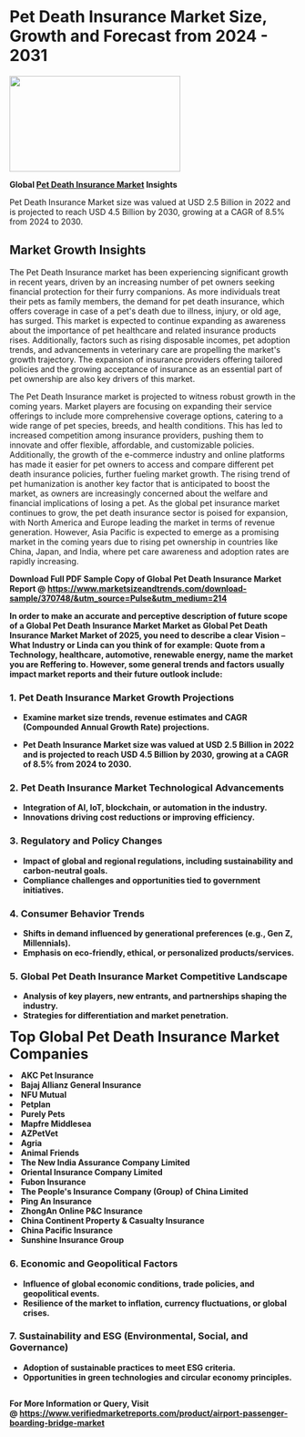 <H1>Pet Death Insurance Market Size, Growth and Forecast from 2024 - 2031</H1><img class="aligncenter size-medium wp-image-584254" src="https://thirdeyenews.in/wp-content/uploads/2024/09/Global-Market-Research-300x168.jpeg" alt="" width="300" height="168" /><p><strong>Global&nbsp;<a href="https://www.marketsizeandtrends.com/download-sample/370748/&amp;utm_source=Pulse&amp;utm_medium=214">Pet Death Insurance Market</a> Insights</strong></p><p>Pet Death Insurance Market size was valued at USD 2.5 Billion in 2022 and is projected to reach USD 4.5 Billion by 2030, growing at a CAGR of 8.5% from 2024 to 2030.</p><p><h2>Market Growth Insights</h2> <p>The Pet Death Insurance market has been experiencing significant growth in recent years, driven by an increasing number of pet owners seeking financial protection for their furry companions. As more individuals treat their pets as family members, the demand for pet death insurance, which offers coverage in case of a pet's death due to illness, injury, or old age, has surged. This market is expected to continue expanding as awareness about the importance of pet healthcare and related insurance products rises. Additionally, factors such as rising disposable incomes, pet adoption trends, and advancements in veterinary care are propelling the market's growth trajectory. The expansion of insurance providers offering tailored policies and the growing acceptance of insurance as an essential part of pet ownership are also key drivers of this market.</p> <p><strong></strong></p> <p>The Pet Death Insurance market is projected to witness robust growth in the coming years. Market players are focusing on expanding their service offerings to include more comprehensive coverage options, catering to a wide range of pet species, breeds, and health conditions. This has led to increased competition among insurance providers, pushing them to innovate and offer flexible, affordable, and customizable policies. Additionally, the growth of the e-commerce industry and online platforms has made it easier for pet owners to access and compare different pet death insurance policies, further fueling market growth. The rising trend of pet humanization is another key factor that is anticipated to boost the market, as owners are increasingly concerned about the welfare and financial implications of losing a pet. As the global pet insurance market continues to grow, the pet death insurance sector is poised for expansion, with North America and Europe leading the market in terms of revenue generation. However, Asia Pacific is expected to emerge as a promising market in the coming years due to rising pet ownership in countries like China, Japan, and India, where pet care awareness and adoption rates are rapidly increasing.</p> <p><strong></p><p><span class=""><strong>Download Full PDF Sample Copy of Global Pet Death Insurance Market Report</strong> @ <a href="https://www.marketsizeandtrends.com/download-sample/370748/&amp;utm_source=Pulse&amp;utm_medium=214" target="_blank">https://www.marketsizeandtrends.com/download-sample/370748/&amp;utm_source=Pulse&amp;utm_medium=214</a></span></p><p>In order to make an accurate and perceptive description of future scope of a Global&nbsp;Pet Death Insurance Market Market as Global&nbsp;Pet Death Insurance Market Market of 2025, you need to describe a clear Vision &ndash; What Industry or Linda can you think of for example: Quote from a Technology, healthcare, automotive, renewable energy, name the market you are Reffering to. However, some general trends and factors usually impact market reports and their future outlook include:</p><h3>1.&nbsp;<strong>Pet Death Insurance Market Growth Projections</strong></h3><ul><li>Examine market size trends, revenue estimates and CAGR (Compounded Annual Growth Rate) projections.</li><li><p>Pet Death Insurance Market size was valued at USD 2.5 Billion in 2022 and is projected to reach USD 4.5 Billion by 2030, growing at a CAGR of 8.5% from 2024 to 2030.</p></li></ul><h3>2.&nbsp;<strong>Pet Death Insurance Market Technological Advancements</strong></h3><ul><li>Integration of AI, IoT, blockchain, or automation in the industry.</li><li>Innovations driving cost reductions or improving efficiency.</li></ul><h3>3.&nbsp;<strong>Regulatory and Policy Changes</strong></h3><ul><li>Impact of global and regional regulations, including sustainability and carbon-neutral goals.</li><li>Compliance challenges and opportunities tied to government initiatives.</li></ul><h3>4.&nbsp;<strong>Consumer Behavior Trends</strong></h3><ul><li>Shifts in demand influenced by generational preferences (e.g., Gen Z, Millennials).</li><li>Emphasis on eco-friendly, ethical, or personalized products/services.</li></ul><h3>5.&nbsp;<strong>Global Pet Death Insurance Market Competitive Landscape</strong></h3><ul><li>Analysis of key players, new entrants, and partnerships shaping the industry.</li><li>Strategies for differentiation and market penetration.</li></ul><p data-pm-slice="1 1 []"><span style="color: inherit; font-family: inherit; font-size: 25px;">Top Global Pet Death Insurance Market Companies</span></p><div class="" data-test-id=""><p><li>AKC Pet Insurance</li><li> Bajaj Allianz General Insurance</li><li> NFU Mutual</li><li> Petplan</li><li> Purely Pets</li><li> Mapfre Middlesea</li><li> AZPetVet</li><li> Agria</li><li> Animal Friends</li><li> The New India Assurance Company Limited</li><li> Oriental Insurance Company Limited</li><li> Fubon Insurance</li><li> The People's Insurance Company (Group) of China Limited</li><li> Ping An Insurance</li><li> ZhongAn Online P&C Insurance</li><li> China Continent Property & Casualty Insurance</li><li> China Pacific Insurance</li><li> Sunshine Insurance Group</li></p></div><h3>6.&nbsp;<strong>Economic and Geopolitical Factors</strong></h3><ul><li>Influence of global economic conditions, trade policies, and geopolitical events.</li><li>Resilience of the market to inflation, currency fluctuations, or global crises.</li></ul><h3>7.&nbsp;<strong>Sustainability and ESG (Environmental, Social, and Governance)</strong></h3><ul><li>Adoption of sustainable practices to meet ESG criteria.</li><li>Opportunities in green technologies and circular economy principles.</li></ul><h2><strong style="font-size: 14px;">For More Information or Query, Visit @&nbsp;</strong><a style="background-color: #ffffff; font-size: 14px;" href="https://www.marketsizeandtrends.com/report/pet-death-insurance-market/" target="_blank">https://www.verifiedmarketreports.com/product/airport-passenger-boarding-bridge-market</a></h2>
